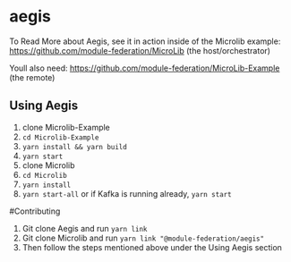 # aegis

To Read More about Aegis, see it in action inside of the Microlib example: https://github.com/module-federation/MicroLib (the host/orchestrator)

Youll also need: https://github.com/module-federation/MicroLib-Example (the remote)

## Using Aegis

1) clone Microlib-Example
2) `cd Microlib-Example`
3) `yarn install && yarn build`
4) `yarn start`
5) clone Microlib
6) `cd Microlib`
7) `yarn install`
8) `yarn start-all` or if Kafka is running already, `yarn start`


#Contributing
1) Git clone Aegis and run `yarn link`
2) Git clone Microlib and run `yarn link "@module-federation/aegis"`
3) Then follow the steps mentioned above under the Using Aegis section
